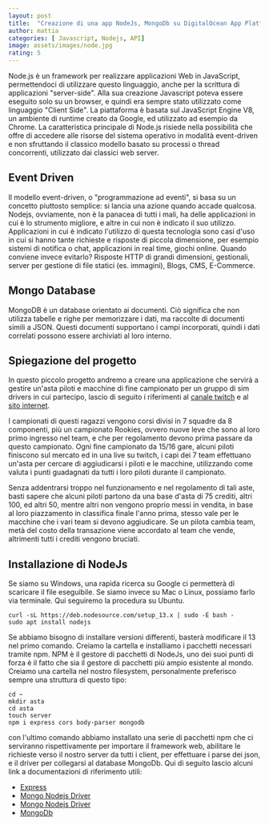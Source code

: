 ```yaml
---
layout: post
title:  "Creazione di una app NodeJs, MongoDb su DigitalOcean App Platform"
author: mattia
categories: [ Javascript, Nodejs, API]
image: assets/images/node.jpg
rating: 5
---
```



Node.js è un framework per realizzare applicazioni Web in JavaScript, permettendoci di utilizzare questo linguaggio, anche per la scrittura di applicazioni "server-side".
Alla sua creazione Javascript poteva essere eseguito solo su un browser, e quindi era sempre stato utilizzato come linguaggio "Client Side". La piattaforma è basata sul JavaScript Engine V8, 
un ambiente di runtime creato da Google, ed utilizzato ad esempio da Chrome.
La caratteristica principale di Node.js risiede nella possibilità che offre di accedere alle risorse del sistema operativo in modalità event-driven e non 
sfruttando il classico modello basato su processi o thread concorrenti, utilizzato dai classici web server.


## Event Driven

Il modello event-driven, o "programmazione ad eventi", si basa su un concetto piuttosto semplice: si lancia una azione quando accade qualcosa. Nodejs, ovviamente, non è la panacea di tutti i mali, ha delle applicazioni in cui è lo strumento migliore, e altre in cui non è indicato il suo utilizzo.
Applicazioni in cui è indicato l'utilizzo di questa tecnologia sono casi d'uso in cui si hanno tante richieste e risposte di piccola dimensione, per esempio sistemi di notifica o chat, applicazioni in real time, giochi online.
Quando conviene invece evitarlo? Risposte HTTP di grandi dimensioni, gestionali, server per gestione di file statici (es. immagini), Blogs, CMS, E-Commerce.


## Mongo Database

MongoDB è un database orientato ai documenti. Ciò significa che non utilizza tabelle e righe per memorizzare i dati, ma raccolte di documenti simili a JSON. Questi documenti supportano i campi incorporati, quindi i dati correlati possono essere archiviati al loro interno.


## Spiegazione del progetto

In questo piccolo progetto andremo a creare una applicazione che servirà a gestire un'asta piloti e macchine di fine campionato per un gruppo di sim drivers in cui partecipo, lascio di seguito i riferimenti al <a href="https://www.twitch.tv/racingteamitalia">canale twitch</a> e al <a href="https://www.racingteamitalia.it">sito internet</a>.

I campionati di questi ragazzi vengono corsi divisi in 7 squadre da 8 componenti, più un campionato Rookies, ovvero nuove leve che sono al loro primo ingresso nel team, e che per regolamento devono prima passare da questo campionato. Ogni fine campionato da 15/16 gare, alcuni piloti finiscono sul mercato ed in una live su twitch, i capi dei 7 team effettuano un'asta per cercare di aggiudicarsi i piloti e le macchine, utilizzando come valuta i punti guadagnati da tutti i loro piloti durante il campionato.

Senza addentrarsi troppo nel funzionamento e nel regolamento di tali aste, basti sapere che alcuni piloti partono da una base d'asta di 75 crediti, altri 100, ed altri 50, mentre altri non vengono proprio messi in vendita, in base al loro piazzamento in classifica finale l'anno prima, stesso vale per le macchine che i vari team si devono aggiudicare. Se un pilota cambia team, metà del costo della transazione viene accordato al team che vende, altrimenti tutti i crediti vengono bruciati.


## Installazione di NodeJs

Se siamo su Windows, una rapida ricerca su Google ci permetterà di scaricare il file eseguibile. Se siamo invece su Mac o Linux, possiamo farlo via terminale. Qui seguiremo la procedura su Ubuntu.

```
curl -sL https://deb.nodesource.com/setup_13.x | sudo -E bash -
sudo apt install nodejs
```

Se abbiamo bisogno di installare versioni differenti, basterà modificare il 13 nel primo comando. Creiamo la cartella e installiamo i pacchetti necessari tramite npm. NPM è il gestore di pacchetti di NodeJs, uno dei suoi punti di forza è il fatto che sia il gestore di pacchetti più ampio esistente al mondo. Creiamo una cartella nel nostro filesystem, personalmente preferisco sempre una struttura di questo tipo:

```
cd ~
mkdir asta
cd asta
touch server
npm i express cors body-parser mongodb
```
con l'ultimo comando abbiamo installato una serie di pacchetti npm che ci serviranno rispettivamente per importare il framework web, abilitare le richieste verso il nostro server da tutti i client, per effettuare i parse dei json, e il driver per collegarsi al database MongoDb.
Qui di seguito lascio alcuni link a documentazioni di riferimento utili:
<ul>
  <li><a href="http://expressjs.com/it/">Express</a></li>
  <li><a href="https://mongodb.github.io/node-mongodb-native/">Mongo Nodejs Driver</a></li>
  <li><a href="https://mongodb.github.io/node-mongodb-native/">Mongo Nodejs Driver</a></li>
  <li><a href="https://www.mongodb.com/">MongoDb</a></li>
</ul>
